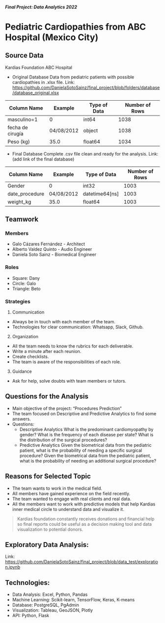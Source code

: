
#### *Final Project: Data Analytics 2022*
# Pediatric Cardiopathies from ABC Hospital (Mexico City)

## Source Data
Kardias Foundation ABC Hospital
* Original Database
Data from pediatric patients with possible cardiopathies in .xlsx file.
Link:  https://github.com/DanielaSotoSainz/final_project/blob/folders/database/database_original.xlsx

Column Name | Example | Type of Data | Number of Rows
------------ | ------------- | ------------- | -------------
masculino=1 | 0 | int64 | 1038
fecha de cirugía | 04/08/2012 | object | 1038
Peso    (kg) | 35.0 | float64 | 1034

* Final Database
Complete .csv file clean and ready for the analysis.
Link:
(add link of the final database)

Column Name | Example | Type of Data | Number of Rows
------------ | ------------- | ------------- | -------------
Gender | 0 | int32 | 1003
date_procedure | 04/08/2012 | datetime64[ns] | 1003
weight_kg | 35.0 | float64 | 1003


## Teamwork
### Members

* Galo Cázares Fernández - Architect
* Alberto Valdez Quinto - Audio Engineer
* Daniela Soto Sainz - Biomedical Engineer

### Roles

* Square: Dany
* Circle: Galo
* Triangle: Beto

### Strategies

1. Communication
* Always be in touch with each member of the team. 
* Technologies for clear communication: Whatsapp, Slack, Github.

2. Organization
* All the team needs to know the rubrics for each deliverable. 
* Write a minute after each reunion. 
* Create checklists.
* The team is aware of the responsibilities of each role.

3. Guidance
* Ask for help, solve doubts with team members or tutors.

## Questions for the Analysis

* Main objective of the project: “Procedures Prediction”
* The team focused on Descriptive and Predictive Analytics to find some answers.
* Questions:
    * Descriptive Analytics
    What is the predominant cardiomyopathy by gender?
    What is the frequency of each disease per state?
    What is the distribution of the surgical procedures?
    * Predictive Analytics
    Given the biometrical data from the pediatric patient, what is the probability of needing a specific surgical procedure?
    Given the biometrical data from the pediatric patient, what is the probability of needing an additional surgical procedure?


## Reasons for Selected Topic

* The team wants to work in the medical field.
* All members have gained experience on the field recently. 
* The team wanted to engage with real clients and real data. 
* All the members want to work with predictive models that help Kardias inner medical circle to understand data and visualize it.

>Kardias foundation constantly receives donations and financial help
>so final reports could be useful as a decision making tool and data visualization to potential donors.


## Exploratory Data Analysis:
Link:  https://github.com/DanielaSotoSainz/final_project/blob/data_test/exploration.ipynb


## Technologies:
* Data Analysis: Excel, Python, Pandas
* Machine Learning: Scikit-learn, TensorFlow, Keras, K-means
* Database: PostgreSQL, PgAdmin
* Visualization: Tableau, GeoJSON, Plotly
* API: Python, Flask
